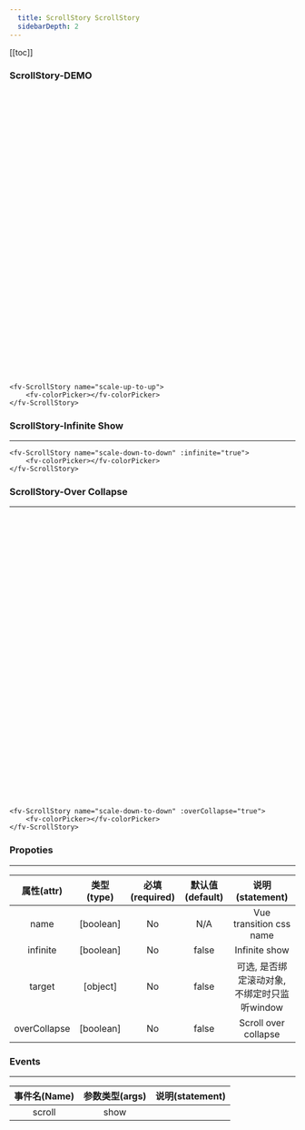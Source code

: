 ```yaml
---
  title: ScrollStory ScrollStory
  sidebarDepth: 2
---
```

  
[[toc]]

### ScrollStory-DEMO
<div style="height: 500px;"></div>
<fv-ScrollStory name="scale-up-to-up"><fv-colorPicker></fv-colorPicker></fv-ScrollStory>

```vue
<fv-ScrollStory name="scale-up-to-up">
    <fv-colorPicker></fv-colorPicker>
</fv-ScrollStory>
```

### ScrollStory-Infinite Show
---
<fv-ScrollStory name="scale-down-to-down" :infinite="true"><fv-colorPicker></fv-colorPicker></fv-ScrollStory>

```vue
<fv-ScrollStory name="scale-down-to-down" :infinite="true">
    <fv-colorPicker></fv-colorPicker>
</fv-ScrollStory>
```

### ScrollStory-Over Collapse
---
<fv-ScrollStory name="scale-down-to-down" :overCollapse="true"><fv-colorPicker></fv-colorPicker></fv-ScrollStory>
<div style="height: 500px;"></div>

```vue
<fv-ScrollStory name="scale-down-to-down" :overCollapse="true">
    <fv-colorPicker></fv-colorPicker>
</fv-ScrollStory>
```

### Propoties
---
|  属性(attr)  | 类型(type) | 必填(required) | 默认值(default) |               说明(statement)                |
|:------------:|:----------:|:--------------:|:---------------:|:--------------------------------------------:|
|     name     | [boolean]  |       No       |       N/A       |           Vue transition css name            |
|   infinite   | [boolean]  |       No       |      false      |                Infinite show                 |
|    target    |  [object]  |       No       |      false      | 可选, 是否绑定滚动对象, 不绑定时只监听window |
| overCollapse | [boolean]  |       No       |      false      |             Scroll over collapse             |

### Events
---
| 事件名(Name) | 参数类型(args) | 说明(statement) |
|:------------:|:--------------:|:---------------:|
|    scroll    |      show      |                 |